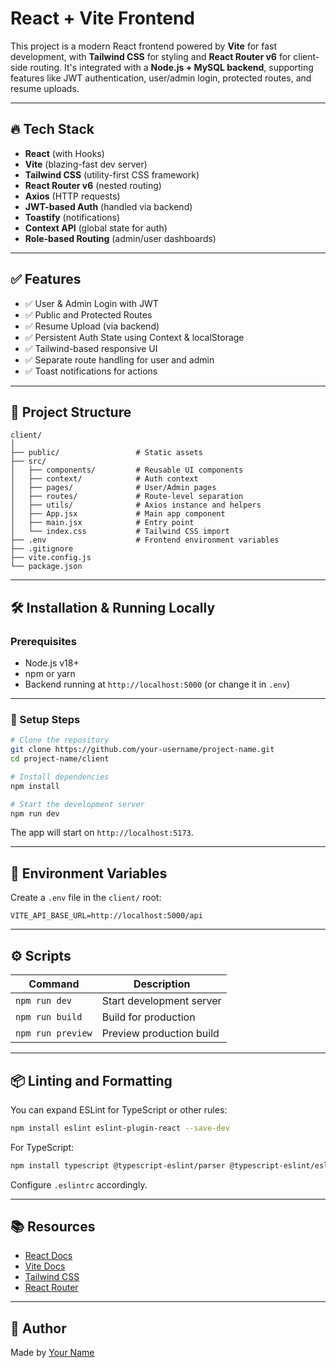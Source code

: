 # React + Vite Frontend

This project is a modern React frontend powered by **Vite** for fast development, with **Tailwind CSS** for styling and **React Router v6** for client-side routing. It's integrated with a **Node.js + MySQL backend**, supporting features like JWT authentication, user/admin login, protected routes, and resume uploads.

---

## 🔥 Tech Stack

* **React** (with Hooks)
* **Vite** (blazing-fast dev server)
* **Tailwind CSS** (utility-first CSS framework)
* **React Router v6** (nested routing)
* **Axios** (HTTP requests)
* **JWT-based Auth** (handled via backend)
* **Toastify** (notifications)
* **Context API** (global state for auth)
* **Role-based Routing** (admin/user dashboards)

---

## ✅ Features

* ✅ User & Admin Login with JWT
* ✅ Public and Protected Routes
* ✅ Resume Upload (via backend)
* ✅ Persistent Auth State using Context & localStorage
* ✅ Tailwind-based responsive UI
* ✅ Separate route handling for user and admin
* ✅ Toast notifications for actions

---

## 📁 Project Structure

```
client/
│
├── public/                 # Static assets
├── src/
│   ├── components/         # Reusable UI components
│   ├── context/            # Auth context
│   ├── pages/              # User/Admin pages
│   ├── routes/             # Route-level separation
│   ├── utils/              # Axios instance and helpers
│   ├── App.jsx             # Main app component
│   ├── main.jsx            # Entry point
│   └── index.css           # Tailwind CSS import
├── .env                    # Frontend environment variables
├── .gitignore
├── vite.config.js
└── package.json
```

---

## 🛠️ Installation & Running Locally

### Prerequisites

* Node.js v18+
* npm or yarn
* Backend running at `http://localhost:5000` (or change it in `.env`)

---

### 🚀 Setup Steps

```bash
# Clone the repository
git clone https://github.com/your-username/project-name.git
cd project-name/client

# Install dependencies
npm install

# Start the development server
npm run dev
```

The app will start on `http://localhost:5173`.

---

## 🔐 Environment Variables

Create a `.env` file in the `client/` root:

```env
VITE_API_BASE_URL=http://localhost:5000/api
```

---

## ⚙️ Scripts

| Command           | Description              |
| ----------------- | ------------------------ |
| `npm run dev`     | Start development server |
| `npm run build`   | Build for production     |
| `npm run preview` | Preview production build |

---

## 📦 Linting and Formatting

You can expand ESLint for TypeScript or other rules:

```bash
npm install eslint eslint-plugin-react --save-dev
```

For TypeScript:

```bash
npm install typescript @typescript-eslint/parser @typescript-eslint/eslint-plugin --save-dev
```

Configure `.eslintrc` accordingly.

---

## 📚 Resources

* [React Docs](https://reactjs.org)
* [Vite Docs](https://vitejs.dev)
* [Tailwind CSS](https://tailwindcss.com)
* [React Router](https://reactrouter.com)

---

## 🙌 Author

Made by [Your Name](https://github.com/your-username)